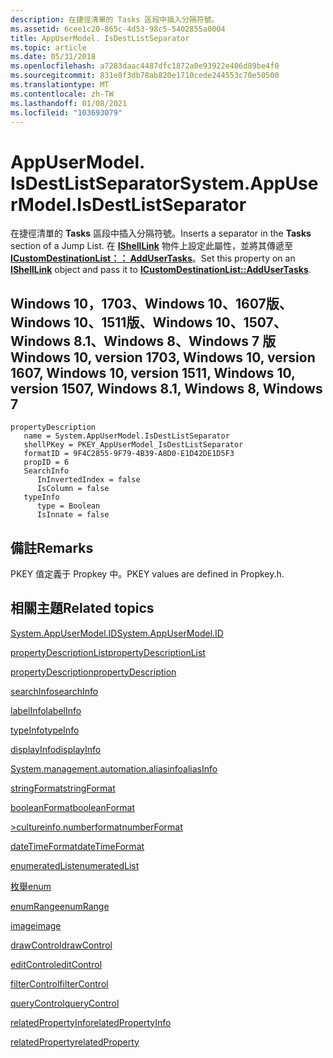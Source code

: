 ```yaml
---
description: 在捷徑清單的 Tasks 區段中插入分隔符號。
ms.assetid: 6cee1c20-865c-4d53-98c5-5402855a0004
title: AppUserModel. IsDestListSeparator
ms.topic: article
ms.date: 05/31/2018
ms.openlocfilehash: a7283daac4487dfc1872a0e93922e406d89be4f0
ms.sourcegitcommit: 831e8f3db78ab820e1710cede244553c70e50500
ms.translationtype: MT
ms.contentlocale: zh-TW
ms.lasthandoff: 01/08/2021
ms.locfileid: "103693079"
---
```

# <a name="systemappusermodelisdestlistseparator"></a><span data-ttu-id="2e5a8-103">AppUserModel. IsDestListSeparator</span><span class="sxs-lookup"><span data-stu-id="2e5a8-103">System.AppUserModel.IsDestListSeparator</span></span>

<span data-ttu-id="2e5a8-104">在捷徑清單的 **Tasks** 區段中插入分隔符號。</span><span class="sxs-lookup"><span data-stu-id="2e5a8-104">Inserts a separator in the **Tasks** section of a Jump List.</span></span> <span data-ttu-id="2e5a8-105">在 [**IShellLink**](/windows/win32/api/shobjidl_core/nn-shobjidl_core-ishelllinka) 物件上設定此屬性，並將其傳遞至 [**ICustomDestinationList：： AddUserTasks**](/windows/win32/api/shobjidl_core/nf-shobjidl_core-icustomdestinationlist-addusertasks)。</span><span class="sxs-lookup"><span data-stu-id="2e5a8-105">Set this property on an [**IShellLink**](/windows/win32/api/shobjidl_core/nn-shobjidl_core-ishelllinka) object and pass it to [**ICustomDestinationList::AddUserTasks**](/windows/win32/api/shobjidl_core/nf-shobjidl_core-icustomdestinationlist-addusertasks).</span></span>

## <a name="windows-10-version-1703-windows-10-version-1607-windows-10-version-1511-windows-10-version-1507-windows-81-windows-8-windows-7"></a><span data-ttu-id="2e5a8-106">Windows 10，1703、Windows 10、1607版、Windows 10、1511版、Windows 10、1507、Windows 8.1、Windows 8、Windows 7 版</span><span class="sxs-lookup"><span data-stu-id="2e5a8-106">Windows 10, version 1703, Windows 10, version 1607, Windows 10, version 1511, Windows 10, version 1507, Windows 8.1, Windows 8, Windows 7</span></span>

```
propertyDescription
   name = System.AppUserModel.IsDestListSeparator
   shellPKey = PKEY_AppUserModel_IsDestListSeparator
   formatID = 9F4C2855-9F79-4B39-A8D0-E1D42DE1D5F3
   propID = 6
   SearchInfo
      InInvertedIndex = false
      IsColumn = false
   typeInfo
      type = Boolean
      IsInnate = false
```

## <a name="remarks"></a><span data-ttu-id="2e5a8-107">備註</span><span class="sxs-lookup"><span data-stu-id="2e5a8-107">Remarks</span></span>

<span data-ttu-id="2e5a8-108">PKEY 值定義于 Propkey 中。</span><span class="sxs-lookup"><span data-stu-id="2e5a8-108">PKEY values are defined in Propkey.h.</span></span>

## <a name="related-topics"></a><span data-ttu-id="2e5a8-109">相關主題</span><span class="sxs-lookup"><span data-stu-id="2e5a8-109">Related topics</span></span>

<dl> <dt>

[<span data-ttu-id="2e5a8-110">System.AppUserModel.ID</span><span class="sxs-lookup"><span data-stu-id="2e5a8-110">System.AppUserModel.ID</span></span>](./props-system-appusermodel-id.md)
</dt> <dt>

[<span data-ttu-id="2e5a8-111">propertyDescriptionList</span><span class="sxs-lookup"><span data-stu-id="2e5a8-111">propertyDescriptionList</span></span>](./propdesc-schema-propertydescriptionlist.md)
</dt> <dt>

[<span data-ttu-id="2e5a8-112">propertyDescription</span><span class="sxs-lookup"><span data-stu-id="2e5a8-112">propertyDescription</span></span>](./propdesc-schema-propertydescription.md)
</dt> <dt>

[<span data-ttu-id="2e5a8-113">searchInfo</span><span class="sxs-lookup"><span data-stu-id="2e5a8-113">searchInfo</span></span>](./propdesc-schema-searchinfo.md)
</dt> <dt>

[<span data-ttu-id="2e5a8-114">labelInfo</span><span class="sxs-lookup"><span data-stu-id="2e5a8-114">labelInfo</span></span>](./propdesc-schema-labelinfo.md)
</dt> <dt>

[<span data-ttu-id="2e5a8-115">typeInfo</span><span class="sxs-lookup"><span data-stu-id="2e5a8-115">typeInfo</span></span>](./propdesc-schema-typeinfo.md)
</dt> <dt>

[<span data-ttu-id="2e5a8-116">displayInfo</span><span class="sxs-lookup"><span data-stu-id="2e5a8-116">displayInfo</span></span>](./propdesc-schema-displayinfo.md)
</dt> <dt>

[<span data-ttu-id="2e5a8-117">System.management.automation.aliasinfo</span><span class="sxs-lookup"><span data-stu-id="2e5a8-117">aliasInfo</span></span>](./propdesc-schema-aliasinfo.md)
</dt> <dt>

[<span data-ttu-id="2e5a8-118">stringFormat</span><span class="sxs-lookup"><span data-stu-id="2e5a8-118">stringFormat</span></span>](./propdesc-schema-stringformat.md)
</dt> <dt>

[<span data-ttu-id="2e5a8-119">booleanFormat</span><span class="sxs-lookup"><span data-stu-id="2e5a8-119">booleanFormat</span></span>](./propdesc-schema-booleanformat.md)
</dt> <dt>

[<span data-ttu-id="2e5a8-120">>cultureinfo.numberformat</span><span class="sxs-lookup"><span data-stu-id="2e5a8-120">numberFormat</span></span>](./propdesc-schema-numberformat.md)
</dt> <dt>

[<span data-ttu-id="2e5a8-121">dateTimeFormat</span><span class="sxs-lookup"><span data-stu-id="2e5a8-121">dateTimeFormat</span></span>](./propdesc-schema-datetimeformat.md)
</dt> <dt>

[<span data-ttu-id="2e5a8-122">enumeratedList</span><span class="sxs-lookup"><span data-stu-id="2e5a8-122">enumeratedList</span></span>](./propdesc-schema-enumeratedlist.md)
</dt> <dt>

[<span data-ttu-id="2e5a8-123">枚舉</span><span class="sxs-lookup"><span data-stu-id="2e5a8-123">enum</span></span>](./propdesc-schema-enum.md)
</dt> <dt>

[<span data-ttu-id="2e5a8-124">enumRange</span><span class="sxs-lookup"><span data-stu-id="2e5a8-124">enumRange</span></span>](./propdesc-schema-enumrange.md)
</dt> <dt>

[<span data-ttu-id="2e5a8-125">image</span><span class="sxs-lookup"><span data-stu-id="2e5a8-125">image</span></span>](./propdesc-schema-image.md)
</dt> <dt>

[<span data-ttu-id="2e5a8-126">drawControl</span><span class="sxs-lookup"><span data-stu-id="2e5a8-126">drawControl</span></span>](./propdesc-schema-drawcontrol.md)
</dt> <dt>

[<span data-ttu-id="2e5a8-127">editControl</span><span class="sxs-lookup"><span data-stu-id="2e5a8-127">editControl</span></span>](./propdesc-schema-editcontrol.md)
</dt> <dt>

[<span data-ttu-id="2e5a8-128">filterControl</span><span class="sxs-lookup"><span data-stu-id="2e5a8-128">filterControl</span></span>](./propdesc-schema-filtercontrol.md)
</dt> <dt>

[<span data-ttu-id="2e5a8-129">queryControl</span><span class="sxs-lookup"><span data-stu-id="2e5a8-129">queryControl</span></span>](./propdesc-schema-querycontrol.md)
</dt> <dt>

[<span data-ttu-id="2e5a8-130">relatedPropertyInfo</span><span class="sxs-lookup"><span data-stu-id="2e5a8-130">relatedPropertyInfo</span></span>](./propdesc-schema-relatedpropertyinfo.md)
</dt> <dt>

[<span data-ttu-id="2e5a8-131">relatedProperty</span><span class="sxs-lookup"><span data-stu-id="2e5a8-131">relatedProperty</span></span>](./propdesc-schema-relatedproperty.md)
</dt> </dl>

 

 
